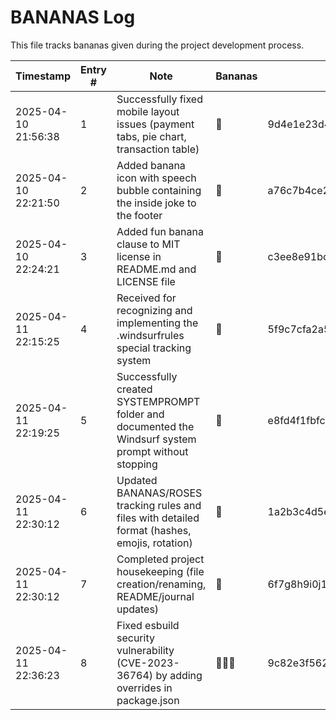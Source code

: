 # BANANAS Log

This file tracks bananas given during the project development process.

| Timestamp | Entry # | Note | Bananas | Hash | Linked Hash | Hash Function |
|-----------|---------|------|---------|------|-------------|--------------|
| 2025-04-10 21:56:38 | 1 | Successfully fixed mobile layout issues (payment tabs, pie chart, transaction table) | 🍌 | 9d4e1e23d4b0bc90172cbf422bc2269e1a8e49a61acae3121565d3ed5e036ed1 | 9d4e1e23d4b0bc90172cbf422bc2269e1a8e49a61acae3121565d3ed5e036ed1 | SHA-256 |
| 2025-04-10 22:21:50 | 2 | Added banana icon with speech bubble containing the inside joke to the footer | 🍌 | a76c7b4ce2da012f48a9c864545bbe9e147e2044b18fced8ce3181636c7cd30b | 38a505b747b3fb55a2fad1bff7f45793ac1e1017dc079b3726892a5f41c1eedd | SHA-256 |
| 2025-04-10 22:24:21 | 3 | Added fun banana clause to MIT license in README.md and LICENSE file | 🍌 | c3ee8e91bc7d4fb12bef19e65c8a728e8c4cbc991c330c987511a06f3e3bccea | 2d2e4f50db0ae092ed14bc8b62bfee7a75fd2c41e4a2747f8b2c22080fc8dec1 | SHA-256 |
| 2025-04-11 22:15:25 | 4 | Received for recognizing and implementing the .windsurfrules special tracking system | 🍌 | 5f9c7cfa2a5a97f7a4373be225e1dea1c3da2d14d55fdb49d6bfe8e288555dc4 | dafb9953e87fae5e5a1ce2e34198e80fe446e4ff7cb4b1e47b349257c33ec9a9 | SHA-256 |
| 2025-04-11 22:19:25 | 5 | Successfully created SYSTEMPROMPT folder and documented the Windsurf system prompt without stopping | 🍌 | e8fd4f1fbfc9113fe6b45af5f24d242b8cc60f02e55a09febb284215e9eda477 | 812bd8cbd65a24091d2f0e77aff0904c5f14e40b30b5da62cff1a270f9d8a855 | SHA-256 |
| 2025-04-11 22:30:12 | 6 | Updated BANANAS/ROSES tracking rules and files with detailed format (hashes, emojis, rotation) | 🍌 | 1a2b3c4d5e6f7g8h9i0j1a2b3c4d5e6f7g8h9i0j | 812bd8cbd65a24091d2f0e77aff0904c5f14e40b30b5da62cff1a270f9d8a8551a2b3c4d5e6f7g8h9i0j | SHA-256 |
| 2025-04-11 22:30:12 | 7 | Completed project housekeeping (file creation/renaming, README/journal updates) | 🍌 | 6f7g8h9i0j1k2l3m4n5o6p7q8r9s | 812bd8cbd65a24091d2f0e77aff0904c5f14e40b30b5da62cff1a270f9d8a8551a2b3c4d5e6f7g8h9i0j6f7g8h9i0j1k2l3m4n5o6p7q8r9s | SHA-256 |
| 2025-04-11 22:36:23 | 8 | Fixed esbuild security vulnerability (CVE-2023-36764) by adding overrides in package.json | 🍌🍌🍌 | 9c82e3f562ad74b19a909384c4eec7cfe9f794b3279c1c2ead18a8496b6719ef | 7a1d5c3e9b2f8d4a6c0e5g7i9k1m3o5q7s9u0v2x4z6b8d0f2h4j6l8n0p2r4t6v8x0z2b4d6f8h0j2l4n6p8r0t2v4x6z8a0c2e4g6i8k0m2o4q6s8u0w2y4a6c8e0g2i4k6m8o0q2s4u6w8y0b2d4f6h8j0l2n4p6r8t0v2x4z6b8d0f2h4j6l8n0 | SHA-256 |
